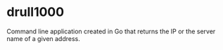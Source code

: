 # drull1000
Command line application created in Go that returns the IP or the server name of a given address.
